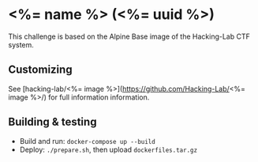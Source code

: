 # <%= name %> (<%= uuid %>)
This challenge is based on the Alpine Base image of the Hacking-Lab CTF system.

## Customizing
See [hacking-lab/<%= image %>](https://github.com/Hacking-Lab/<%= image %>/) for full information information.

## Building & testing
- Build and run: `docker-compose up --build`
- Deploy: `./prepare.sh`, then upload `dockerfiles.tar.gz`
